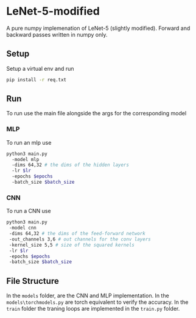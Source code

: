 # LeNet-5-modified

A pure numpy implemenation of LeNet-5 (slightly modified). Forward and backward passes written in numpy only.

## Setup

Setup a virtual env and run
``` bash
pip install -r req.txt
```

## Run

To run use the main file alongside the args for the corresponding model

### MLP

To run an mlp use

```bash
python3 main.py
  -model mlp
  -dims 64,32 # the dims of the hidden layers
  -lr $lr
  -epochs $epochs
  -batch_size $batch_size
```

### CNN

To run a CNN use

```bash
python3 main.py
 -model cnn
 -dims 64,32 # the dims of the feed-forward network
 -out_channels 3,6 # out channels for the conv layers
 -kernel_size 5,5 # size of the squared kernels
 -lr $lr
 -epochs $epochs
 -batch_size $batch_size

```

## File Structure

In the ``` models ``` folder, are the CNN and MLP implementation. In the ```models\torchmodels.py``` are torch equivalent to verify the accuracy. In the ```train``` folder the traning loops are implemented in the ```train.py``` folder.
